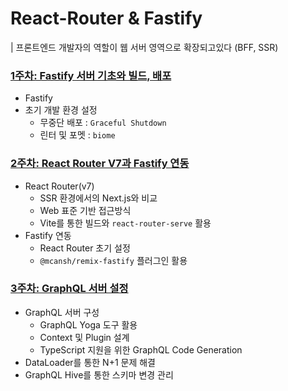 # React-Router & Fastify

| 프론트엔드 개발자의 역할이 웹 서버 영역으로 확장되고있다 (BFF, SSR)

### [1주차: Fastify 서버 기초와 빌드, 배포](./docs/week-1.md)

- Fastify
- 초기 개발 환경 설정
  - 무중단 배포 : `Graceful Shutdown`
  - 린터 및 포멧 : `biome`

### [2주차: React Router V7과 Fastify 연동](./docs/week-2.md)

- React Router(v7)
  - SSR 환경에서의 Next.js와 비교
  - Web 표준 기반 접근방식
  - Vite를 통한 빌드와 `react-router-serve` 활용
- Fastify 연동
  - React Router 초기 설정
  - `@mcansh/remix-fastify` 플러그인 활용

### [3주차: GraphQL 서버 설정](./docs/week-3.md)

- GraphQL 서버 구성
  - GraphQL Yoga 도구 활용
  - Context 및 Plugin 설계
  - TypeScript 지원을 위한 GraphQL Code Generation
- DataLoader를 통한 N+1 문제 해결
- GraphQL Hive를 통한 스키마 변경 관리
